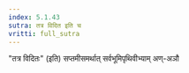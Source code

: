 ```yaml
---
index: 5.1.43
sutra: तत्र विदित इति च
vritti: full_sutra
---
```


"तत्र विदितः" (इति) सप्तमीसमर्थात् सर्वभूमिपृथिवीभ्याम् अण्-अञौ